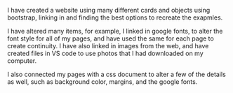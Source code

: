 I have created a website using many different cards and objects using bootstrap, linking in and finding the best options to recreate the exapmles.

I have altered many items, for example, I linked in google fonts, to alter the font style for all of my pages, and have used the same for each page to create continuity. I have also linked in images from the web, and have created files in VS code to use photos that I had downloaded on my computer. 

I also connected my pages with a css document to alter a few of the details as well, such as background color, margins, and the google fonts. 
